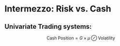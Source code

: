 # Intermezzo: Risk vs. Cash

## Univariate Trading systems: 

$$\mathrm{Cash\;Position} = G \times \mu \oslash \mathrm{Volatility}$$

